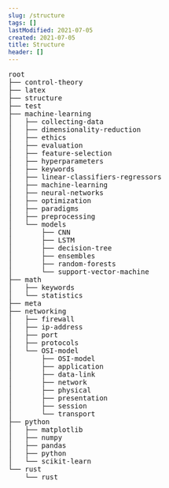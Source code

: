 ```yaml
---
slug: /structure
tags: []
lastModified: 2021-07-05
created: 2021-07-05
title: Structure
header: []
---
```

<pre>
root
├── control-theory
├── latex
├── structure
├── test
├── machine-learning
│   ├── collecting-data
│   ├── dimensionality-reduction
│   ├── ethics
│   ├── evaluation
│   ├── feature-selection
│   ├── hyperparameters
│   ├── keywords
│   ├── linear-classifiers-regressors
│   ├── machine-learning
│   ├── neural-networks
│   ├── optimization
│   ├── paradigms
│   ├── preprocessing
│   └── models
│       ├── CNN
│       ├── LSTM
│       ├── decision-tree
│       ├── ensembles
│       ├── random-forests
│       └── support-vector-machine
├── math
│   ├── keywords
│   └── statistics
├── meta
├── networking
│   ├── firewall
│   ├── ip-address
│   ├── port
│   ├── protocols
│   └── OSI-model
│       ├── OSI-model
│       ├── application
│       ├── data-link
│       ├── network
│       ├── physical
│       ├── presentation
│       ├── session
│       └── transport
├── python
│   ├── matplotlib
│   ├── numpy
│   ├── pandas
│   ├── python
│   └── scikit-learn
└── rust
    └── rust
</pre>